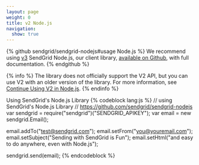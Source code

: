 ```yaml
---
layout: page
weight: 0
title: v2 Node.js
navigation:
  show: true
---
```

{% github sendgrid/sendgrid-nodejs#usage Node.js %} We recommend using <a href="https://sendgrid.com/docs/Integrate/Code_Examples/v3_Mail/nodejs.html">v3</a> SendGrid Node.js, our client library, <a href="https://github.com/sendgrid/sendgrid-nodejs">available on Github</a>, with full documentation. {% endgithub %}

{% info %}
The library does not officially support the V2 API, but you can use V2 with an older version of the library. For more information, see [Continue Using V2 in Node.js](https://github.com/sendgrid/sendgrid-nodejs/blob/master/TROUBLESHOOTING.md#v2).
{% endinfo %}

<page-anchor el="h2"> Using SendGrid's Node.js Library </page-anchor>
{% codeblock lang:js %}
// using SendGrid's Node.js Library
// https://github.com/sendgrid/sendgrid-nodejs
var sendgrid = require("sendgrid")("SENDGRID_APIKEY");
var email = new sendgrid.Email();

email.addTo("test@sendgrid.com");
email.setFrom("you@youremail.com");
email.setSubject("Sending with SendGrid is Fun");
email.setHtml("and easy to do anywhere, even with Node.js");

sendgrid.send(email);
{% endcodeblock %}
